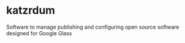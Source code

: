 # katzrdum
Software to manage publishing and configuring open source software designed for Google Glass

